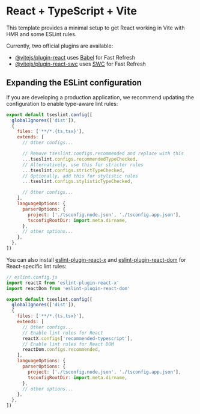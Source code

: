 <!-- SkillTag
รับ props สองค่า:

skillName (จำเป็น): ชื่อของทักษะ

level (ไม่จำเป็น): ระดับความสามารถ เช่น Beginner, Intermediate, Advanced

มีการกำหนดสีพื้นหลังตามระดับ:

Beginner → เขียว

Intermediate → เหลือง

Advanced → ส้มแดง

ถ้าไม่ระบุระดับ → เทาอ่อน

แสดงผลเป็นกล่องข้อความขนาดเล็กที่มีดีไซน์เรียบง่าย เช่น ขอบมน มี padding และแสดงข้อความในรูปแบบ:
React (Intermediate) หรือแค่ Figma ถ้าไม่มีการระบุระดับ
 -->


<!-- 
  UserProfileCard.tsx คือกล่องแสดงข้อมูลผู้ใช้งานคนหนึ่ง ซึ่งในกล่องนี้จะมี:

ภาพโปรไฟล์ (Avatar)
ถ้ามีลิงก์ภาพ → แสดงภาพนั้น

ข้อมูลผู้ใช้

ชื่อ (user.name)

อีเมล (user.email)

สถานะออนไลน์ (แสดงเป็น ● สีเขียวหรือเทา พร้อมข้อความ "Online" หรือ "Offline")

ทักษะ (Skills)
แสดงทักษะทั้งหมดของผู้ใช้โดยใช้คอมโพเนนต์ SkillTag ที่สร้างไว้ก่อนหน้านี้
แต่ละทักษะจะมีชื่อและระดับความสามารถ เช่น React (Intermediate)

ปุ่ม "View Details"
เป็นปุ่มที่กดแล้วจะเรียกฟังก์ชัน onViewDetails() พร้อมส่ง user.id ไปใช้งาน (เช่น เปิดหน้าโปรไฟล์เต็ม)
 -->


<!-- 
  ไฟล์ App.tsx เป็นคอมโพเนนต์หลักของแอป React ที่มีหน้าที่แสดงผลดังนี้:

1. แสดงแบนเนอร์ต้อนรับ

ใช้คอมโพเนนต์ WelcomeBanner เพื่อแสดงข้อความต้อนรับผู้ใช้งานอยู่ด้านบนของหน้า

2. แสดงการ์ดผู้ใช้งานหลายคน

มีข้อมูลผู้ใช้ 3 คนเก็บไว้ในตัวแปร users โดยแต่ละคนมี:

ชื่อ

อีเมล

รูปโปรไฟล์

สถานะออนไลน์/ออฟไลน์

รายการทักษะ (บางทักษะมีระดับ เช่น Beginner, Intermediate, Advanced)

3. ใช้คอมโพเนนต์ UserProfileCard

วนลูปแสดงการ์ดของผู้ใช้แต่ละคนด้วย .map() และส่งข้อมูลผ่าน props:

user: ข้อมูลผู้ใช้แต่ละคน

onViewDetails: ฟังก์ชันที่รับ user.id ไปทำงานเมื่อกดปุ่ม "View Details" (ในที่นี้คือแสดงใน console)
 -->






# React + TypeScript + Vite

This template provides a minimal setup to get React working in Vite with HMR and some ESLint rules.

Currently, two official plugins are available:

- [@vitejs/plugin-react](https://github.com/vitejs/vite-plugin-react/blob/main/packages/plugin-react) uses [Babel](https://babeljs.io/) for Fast Refresh
- [@vitejs/plugin-react-swc](https://github.com/vitejs/vite-plugin-react/blob/main/packages/plugin-react-swc) uses [SWC](https://swc.rs/) for Fast Refresh

## Expanding the ESLint configuration

If you are developing a production application, we recommend updating the configuration to enable type-aware lint rules:

```js
export default tseslint.config([
  globalIgnores(['dist']),
  {
    files: ['**/*.{ts,tsx}'],
    extends: [
      // Other configs...

      // Remove tseslint.configs.recommended and replace with this
      ...tseslint.configs.recommendedTypeChecked,
      // Alternatively, use this for stricter rules
      ...tseslint.configs.strictTypeChecked,
      // Optionally, add this for stylistic rules
      ...tseslint.configs.stylisticTypeChecked,

      // Other configs...
    ],
    languageOptions: {
      parserOptions: {
        project: ['./tsconfig.node.json', './tsconfig.app.json'],
        tsconfigRootDir: import.meta.dirname,
      },
      // other options...
    },
  },
])
```

You can also install [eslint-plugin-react-x](https://github.com/Rel1cx/eslint-react/tree/main/packages/plugins/eslint-plugin-react-x) and [eslint-plugin-react-dom](https://github.com/Rel1cx/eslint-react/tree/main/packages/plugins/eslint-plugin-react-dom) for React-specific lint rules:

```js
// eslint.config.js
import reactX from 'eslint-plugin-react-x'
import reactDom from 'eslint-plugin-react-dom'

export default tseslint.config([
  globalIgnores(['dist']),
  {
    files: ['**/*.{ts,tsx}'],
    extends: [
      // Other configs...
      // Enable lint rules for React
      reactX.configs['recommended-typescript'],
      // Enable lint rules for React DOM
      reactDom.configs.recommended,
    ],
    languageOptions: {
      parserOptions: {
        project: ['./tsconfig.node.json', './tsconfig.app.json'],
        tsconfigRootDir: import.meta.dirname,
      },
      // other options...
    },
  },
])
```
